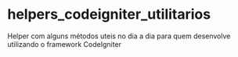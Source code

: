 # helpers_codeigniter_utilitarios
Helper com alguns métodos uteis no dia a dia para quem desenvolve utilizando o framework CodeIgniter 
